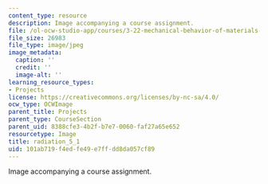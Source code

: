 ```yaml
---
content_type: resource
description: Image accompanying a course assignment.
file: /ol-ocw-studio-app/courses/3-22-mechanical-behavior-of-materials-spring-2008/101ab719f4edfe49e7ffdd8da057cf89_radiation_5_1.jpg
file_size: 26983
file_type: image/jpeg
image_metadata:
  caption: ''
  credit: ''
  image-alt: ''
learning_resource_types:
- Projects
license: https://creativecommons.org/licenses/by-nc-sa/4.0/
ocw_type: OCWImage
parent_title: Projects
parent_type: CourseSection
parent_uid: 8388cfe3-4b2f-b7e7-0060-faf27a65e652
resourcetype: Image
title: radiation_5_1
uid: 101ab719-f4ed-fe49-e7ff-dd8da057cf89
---
```

Image accompanying a course assignment.